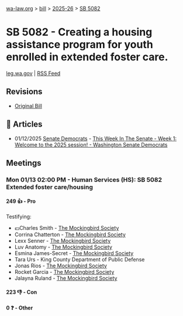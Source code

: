 [wa-law.org](/) > [bill](/bill/) > [2025-26](/bill/2025-26/) > [SB 5082](/bill/2025-26/sb/5082/)

# SB 5082 - Creating a housing assistance program for youth enrolled in extended foster care.
[leg.wa.gov](https://app.leg.wa.gov/billsummary?BillNumber=5082&Year=2025&Initiative=false) | [RSS Feed](./rss.xml)

## Revisions
* [Original Bill](1/)

## 📰 Articles
* 01/12/2025 [Senate Democrats](/org/senate_democrats/) - [This Week In The Senate - Week 1: Welcome to the 2025 session! - Washington Senate Democrats](https://senatedemocrats.wa.gov/blog/2025/01/12/this-week-in-the-senate-week-1-welcome-to-the-2025-session/#:~:text=Senate%20Bill%205082)

## Meetings
### Mon 01/13 02:00 PM - Human Services (HS): SB 5082 Extended foster care/housing
#### 249 👍 - Pro
Testifying:
* 💵Charles Smith - [The Mockingbird Society](/org/the_mockingbird_society/)
* Corrina Chatterton - [The Mockingbird Society](/org/the_mockingbird_society/)
* Lexx Senner - [The Mockingbird Society](/org/the_mockingbird_society/)
* Luv Anatomy - [The Mockingbird Society](/org/the_mockingbird_society/)
* Esmina James-Secret - [The Mockingbird Society](/org/the_mockingbird_society/)
* Tara Urs - King County Department of Public Defense
* Jonas Rios - [The Mockingbird Society](/org/the_mockingbird_society/)
* Rocket Garcia - [The Mockingbird Society](/org/the_mockingbird_society/)
* Jalayna Ruland - [The Mockingbird Society](/org/the_mockingbird_society/)

#### 223 👎 - Con

#### 0 ❓ - Other
